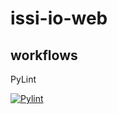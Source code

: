 # issi-io-web

## workflows
PyLint

[![Pylint](https://github.com/trelatomasz/issi-io-web-public/actions/workflows/pylint.yml/badge.svg)](https://github.com/trelatomasz/issi-io-web-public/actions/workflows/pylint.yml)